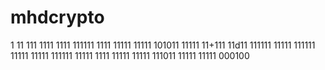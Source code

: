 
# mhdcrypto
1
11
111
1111
1111
111111
1111
11111
11111
101011
11111
11+111
11d11
111111
11111
111111
11111
11111
111111
11111
1111
11111
11111
111011
11111
11111
000100
